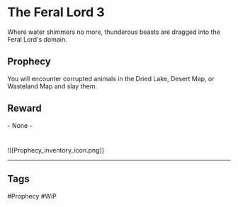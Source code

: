 # The Feral Lord 3
Where water shimmers no more, thunderous beasts are dragged into the Feral Lord's domain.
## Prophecy
You will encounter corrupted animals in the Dried Lake, Desert Map, or Wasteland Map and slay them.
## Reward
\- None -

#
![[Prophecy_inventory_icon.png]]

---
## Tags
#Prophecy
#WiP 